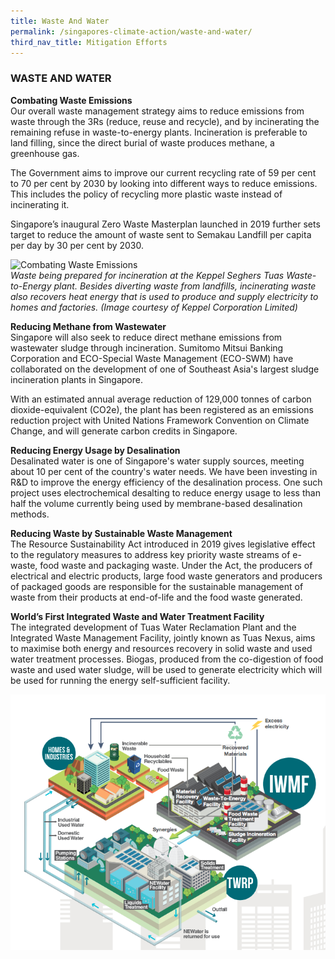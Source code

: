 ```yaml
---
title: Waste And Water
permalink: /singapores-climate-action/waste-and-water/
third_nav_title: Mitigation Efforts
---
```


### WASTE AND WATER

**Combating Waste Emissions**
<br>Our overall waste management strategy aims to reduce emissions from waste through the 3Rs (reduce, reuse and recycle), and by incinerating the remaining refuse in waste-to-energy plants. Incineration is preferable to land filling, since the direct burial of waste produces methane, a greenhouse gas.

The Government aims to improve our current recycling rate of 59 per cent to 70 per cent by 2030 by looking into different ways to reduce emissions. This includes the policy of recycling more plastic waste instead of incinerating it.

Singapore’s inaugural Zero Waste Masterplan launched in 2019 further sets target to reduce the amount of waste sent to Semakau Landfill per capita per day by 30 per cent by 2030. 

![Combating Waste Emissions](/images/combating-waste-emissions.jpg "Combating Waste Emissions")  
<i>Waste being prepared for incineration at the Keppel Seghers Tuas Waste-to-Energy plant. Besides diverting waste from landfills, incinerating waste also recovers heat energy that is used to produce and supply electricity to homes and factories. (Image courtesy of Keppel Corporation Limited)</i>

**Reducing Methane from Wastewater**
<br>Singapore will also seek to reduce direct methane emissions from wastewater sludge through incineration. Sumitomo Mitsui Banking Corporation and ECO-Special Waste Management (ECO-SWM) have collaborated on the development of one of Southeast Asia's largest sludge incineration plants in Singapore.

With an estimated annual average reduction of 129,000 tonnes of carbon dioxide-equivalent (CO2e), the plant has been registered as an emissions reduction project with United Nations Framework Convention on Climate Change, and will generate carbon credits in Singapore.

**Reducing Energy Usage by Desalination**
<br>Desalinated water is one of Singapore's water supply sources, meeting about 10 per cent of the country's water needs. We have been investing in R&D to improve the energy efficiency of the desalination process. One such project uses electrochemical desalting to reduce energy usage to less than half the volume currently being used by membrane-based desalination methods.

**Reducing Waste by Sustainable Waste Management**
<br>The Resource Sustainability Act introduced in 2019 gives legislative effect to the regulatory measures to address key priority waste streams of e-waste, food waste and packaging waste. Under the Act, the producers of electrical and electric products, large food waste generators and producers of packaged goods are responsible for the sustainable management of waste from their products at end-of-life and the food waste generated. 

**World’s First Integrated Waste and Water Treatment Facility**
<br>The integrated development of Tuas Water Reclamation Plant and the Integrated Waste Management Facility, jointly known as Tuas Nexus, aims to maximise both energy and resources recovery in solid waste and used water treatment processes. Biogas, produced from the co-digestion of food waste and used water sludge, will be used to generate electricity which will be used for running the energy self-sufficient facility.  

![tuas-nexus](/images/tuas-nexus.png "tuas-nexus")
